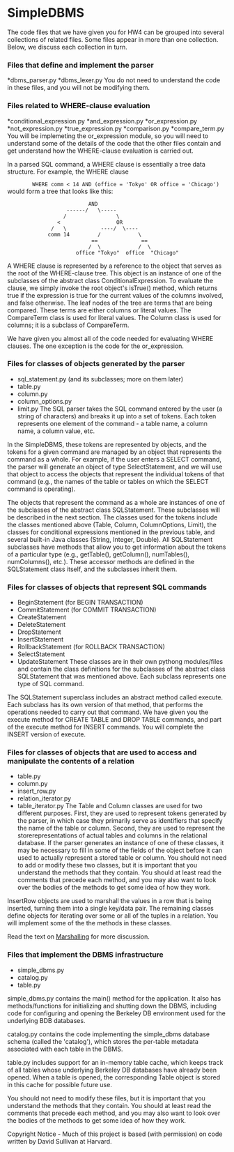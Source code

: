 # SimpleDBMS

The code files that we have given you for HW4 can be grouped into several collections of related files. Some files appear in more than one collection. Below, we discuss each collection in turn.

### Files that define and implement the parser
*dbms_parser.py
*dbms_lexer.py
You do not need to understand the code in these files, and you will not be modifying them.

### Files related to WHERE-clause evaluation
*conditional_expression.py
*and_expression.py
*or_expression.py
*not_expression.py
*true_expression.py
*comparison.py
*compare_term.py
You will be implemeting the or_expression module, so you will need to understand some of the details of the code that the other files contain and get understand how the WHERE-clause evaluation is carried out.

In a parsed SQL command, a WHERE clause is essentially a tree data structure. For example, the WHERE clause

`        WHERE comm < 14 AND (office = 'Tokyo' OR office = 'Chicago')`
would form a tree that looks like this:
```
                          AND
                   ------/   \-----
                  /                \
                <                  OR
              /   \           ----/  \----
             comm 14         /            \
                           ==              ==
                          /  \            /  \
                      office "Tokyo"  office  "Chicago"
```
A WHERE clause is represented by a reference to the object that serves as the root of the WHERE-clause tree. This object is an instance of one of the subclasses of the abstract class ConditionalExpression. To evaluate the clause, we simply invoke the root object's isTrue() method, which returns true if the expression is true for the current values of the columns involved, and false otherwise. The leaf nodes of the tree are terms that are being compared. These terms are either columns or literal values. The CompareTerm class is used for literal values. The Column class is used for columns; it is a subclass of CompareTerm.

We have given you almost all of the code needed for evaluating WHERE clauses. The one exception is the code for the or_expression.

### Files for classes of objects generated by the parser
* sql_statement.py (and its subclasses; more on them later)
* table.py
* column.py
* column_options.py
* limit.py
The SQL parser takes the SQL command entered by the user (a string of characters) and breaks it up into a set of tokens. Each token represents one element of the command - a table name, a column name, a column value, etc.

In the SimpleDBMS, these tokens are represented by objects, and the tokens for a given command are managed by an object that represents the command as a whole. For example, if the user enters a SELECT command, the parser will generate an object of type SelectStatement, and we will use that object to access the objects that represent the individual tokens of that command (e.g., the names of the table or tables on which the SELECT command is operating).

The objects that represent the command as a whole are instances of one of the subclasses of the abstract class SQLStatement. These subclasses will be described in the next section. The classes used for the tokens include the classes mentioned above (Table, Column, ColumnOptions, Limit), the classes for conditional expressions mentioned in the previous table, and several built-in Java classes (String, Integer, Double). All SQLStatement subclasses have methods that allow you to get information about the tokens of a particular type (e.g., getTable(), getColumn(), numTables(), numColumns(), etc.). These accessor methods are defined in the SQLStatement class itself, and the subclasses inherit them.

### Files for classes of objects that represent SQL commands
* BeginStatement (for BEGIN TRANSACTION)
* CommitStatement (for COMMIT TRANSACTION)
* CreateStatement
* DeleteStatement
* DropStatement
* InsertStatement
* RollbackStatement (for ROLLBACK TRANSACTION)
* SelectStatement
* UpdateStatement
These classes are in their own pythong modules/files and contain the class definitions for the subclasses of the abstract class SQLStatement that was mentioned above. Each subclass represents one type of SQL command.

The SQLStatement superclass includes an abstract method called execute. Each subclass has its own version of that method, that performs the operations needed to carry out that command. We have given you the execute method for CREATE TABLE and DROP TABLE commands, and part of the execute method for INSERT commands. You will complete the INSERT version of execute.

### Files for classes of objects that are used to access and manipulate the contents of a relation
* table.py
* column.py
* insert_row.py
* relation_iterator.py
* table_iterator.py
The Table and Column classes are used for two different purposes. First, they are used to represent tokens generated by the parser, in which case they primarily serve as identifiers that specify the name of the table or column. Second, they are used to represent the storerepresentations of actual tables and columns in the relational database. If the parser generates an instance of one of these classes, it may be necessary to fill in some of the fields of the object before it can used to actually represent a stored table or column. You should not need to add or modify these two classes, but it is important that you understand the methods that they contain. You should at least read the comments that precede each method, and you may also want to look over the bodies of the methods to get some idea of how they work.

InsertRow objects are used to marshall the values in a row that is being inserted, turning them into a single key/data pair. The remaining classes define objects for iterating over some or all of the tuples in a relation. You will implement some of the the methods in these classes.

Read the text on [Marshalling](Marshalling.md) for more discussion.

### Files that implement the DBMS infrastructure
* simple_dbms.py
* catalog.py
* table.py

simple_dbms.py contains the main() method for the application. It also has methods/functions for initializing and shutting down the DBMS, including code for configuring and opening the Berkeley DB environment used for the underlying BDB databases.

catalog.py contains the code implementing the simple_dbms database schema (called the 'catalog'), which stores the per-table metadata associated with each table in the DBMS.

table.py includes support for an in-memory table cache, which keeps track of all tables whose underlying Berkeley DB databases have already been opened. When a table is opened, the corresponding Table object is stored in this cache for possible future use.

You should not need to modify these files, but it is important that you understand the methods that they contain. You should at least read the comments that precede each method, and you may also want to look over the bodies of the methods to get some idea of how they work.

Copyright Notice - Much of this project is based (with permission) on code written by David Sullivan at Harvard.